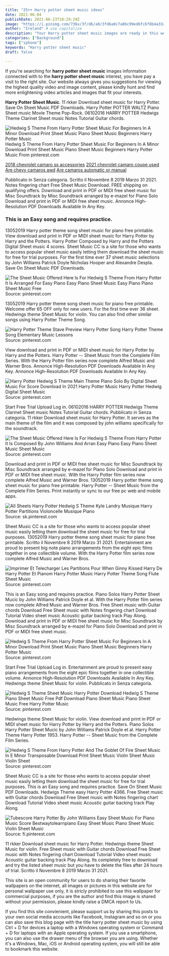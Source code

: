```yaml
---
title: "25++ Harry potter sheet music ideas"
date: 2021-06-04
publishDate: 2021-06-23T18:29:29Z
image: "https://i.pinimg.com/736x/3f/d6/a0/3fd6a0c7a0bc99ed6fc6f8b4a33adc76.jpg"
author: "Ireland" # use capitalize
description: "Your Harry potter sheet music images are ready in this website. Harry potter sheet music are a topic that is being searched for and liked by netizens now. You can Download the Harry potter sheet music files here. Download all royalty-free photos and vectors."
categories: ["Background"]
tags: ["iphone"]
keywords: "Harry potter sheet music"
draft: false

---
```


If you're searching for **harry potter sheet music** images information connected with to the **harry potter sheet music** interest, you have pay a visit to the right  site.  Our website always  gives you  suggestions  for viewing  the highest  quality video and image  content, please kindly hunt and find more enlightening video articles and images  that fit your interests.

**Harry Potter Sheet Music**. 11 rkker Download sheet music for Harry Potter. Save On Sheet Music PDF Downloads. Harry Potter POTTER WALTZ Piano Sheet music Movie Theme Pop-Rock. 06102016 HARRY POTTER Hedwigs Theme Clarinet Sheet music Notes Tutorial Guitar chords.

![Hedwig S Theme From Harry Potter Sheet Music For Beginners In A Minor Download Print Sheet Music Piano Sheet Music Beginners Harry Potter Music](https://i.pinimg.com/originals/29/bb/72/29bb72650be611992bea2fdb28b620de.jpg "Hedwig S Theme From Harry Potter Sheet Music For Beginners In A Minor Download Print Sheet Music Piano Sheet Music Beginners Harry Potter Music")
Hedwig S Theme From Harry Potter Sheet Music For Beginners In A Minor Download Print Sheet Music Piano Sheet Music Beginners Harry Potter Music From pinterest.com

[2018 chevrolet camaro ss accessories](/2018-chevrolet-camaro-ss-accessories/)
[2021 chevrolet camaro coupe used](/2021-chevrolet-camaro-coupe-used/)
[Are chevy camaros awd](/are-chevy-camaros-awd/)
[Are camaros automatic or manual](/are-camaros-automatic-or-manual/)

Pubblicato in Senza categoria. Scritto il Novembre 8 2019 Marzo 31 2021. Notes fingering chart Free Sheet Music Download. FREE shipping on qualifying offers. Download and print in PDF or MIDI free sheet music for Misc Soundtrack by Misc Soundtrack arranged by e-mazel for Piano Solo Download and print in PDF or MIDI free sheet music. Annonce High-Resolution PDF Downloads Available In Any Key.

### This is an Easy song and requires practice.

13052019 Harry potter theme song sheet music for piano free printable. View download and print in PDF or MIDI sheet music for Harry Potter by Harry and the Potters. Harry Potter Composed by Harry and the Potters Digital Sheet music 4 scores. Sheet Music CC is a site for those who wants to access popular sheet music easily letting them download the sheet music for free for trial purposes. For the first time ever 37 sheet music selections by John Williams Patrick Doyle Nicholas Hooper and Alexandre Despla. Save On Sheet Music PDF Downloads.


![The Sheet Music Offered Here Is For Hedwig S Theme From Harry Potter It Is Arranged For Easy Piano Easy Piano Sheet Music Easy Piano Piano Sheet Music Free](https://i.pinimg.com/originals/96/f5/c7/96f5c7b0b01b434495816dec8cb203ee.png "The Sheet Music Offered Here Is For Hedwig S Theme From Harry Potter It Is Arranged For Easy Piano Easy Piano Sheet Music Easy Piano Piano Sheet Music Free")
Source: pinterest.com

13052019 Harry potter theme song sheet music for piano free printable. Welcome offer 65 OFF only for new users. For the first time ever 36 sheet. Hedwings theme Sheet Music for violin. You can also find other similar songs using Harry Potter Theme Song.

![Harry Potter Theme Stave Preview Harry Potter Song Harry Potter Theme Song Elementary Music Lessons](https://i.pinimg.com/originals/e1/68/6a/e1686afa50dcdec090fb8bef176b826c.png "Harry Potter Theme Stave Preview Harry Potter Song Harry Potter Theme Song Elementary Music Lessons")
Source: pinterest.com

View download and print in PDF or MIDI sheet music for Harry Potter by Harry and the Potters. Harry Potter -- Sheet Music from the Complete Film Series. With the Harry Potter film series now complete Alfred Music and Warner Bros. Annonce High-Resolution PDF Downloads Available In Any Key. Annonce High-Resolution PDF Downloads Available In Any Key.

![Harry Potter Hedwig S Theme Main Theme Piano Solo By Digital Sheet Music For Score Download In 2021 Harry Potter Music Harry Potter Hedwig Digital Sheet Music](https://i.pinimg.com/originals/f5/f4/b0/f5f4b02729dc18e17b20d060c97d6e8e.png "Harry Potter Hedwig S Theme Main Theme Piano Solo By Digital Sheet Music For Score Download In 2021 Harry Potter Music Harry Potter Hedwig Digital Sheet Music")
Source: pinterest.com

Start Free Trial Upload Log in. 06102016 HARRY POTTER Hedwigs Theme Clarinet Sheet music Notes Tutorial Guitar chords. Pubblicato in Senza categoria. 11 rkker Download sheet music for Harry Potter. It serves as the main theme of the film and it was composed by john williams specifically for the soundtrack.

![The Sheet Music Offered Here Is For Hedwig S Theme From Harry Potter It Is Composed By John Williams And Arran Easy Piano Easy Piano Sheet Music Sheet Music](https://i.pinimg.com/originals/6e/a7/a9/6ea7a9d232bf0d7ed060a98895ae93a9.png "The Sheet Music Offered Here Is For Hedwig S Theme From Harry Potter It Is Composed By John Williams And Arran Easy Piano Easy Piano Sheet Music Sheet Music")
Source: pinterest.com

Download and print in PDF or MIDI free sheet music for Misc Soundtrack by Misc Soundtrack arranged by e-mazel for Piano Solo Download and print in PDF or MIDI free sheet music. With the Harry Potter film series now complete Alfred Music and Warner Bros. 13052019 Harry potter theme song sheet music for piano free printable. Harry Potter -- Sheet Music from the Complete Film Series. Print instantly or sync to our free pc web and mobile apps.

![All Sheets Harry Potter Hedwig S Theme Kyle Landry Musique Harry Potter Partitions Violoncelle Musique Piano](https://i.pinimg.com/originals/3f/af/11/3faf1150e8d8fdecf1080dfc827fc714.jpg "All Sheets Harry Potter Hedwig S Theme Kyle Landry Musique Harry Potter Partitions Violoncelle Musique Piano")
Source: sk.pinterest.com

Sheet Music CC is a site for those who wants to access popular sheet music easily letting them download the sheet music for free for trial purposes. 13052019 Harry potter theme song sheet music for piano free printable. Scritto il Novembre 8 2019 Marzo 31 2021. Entertainment are proud to present big note piano arrangements from the eight epic films together in one collectible volume. With the Harry Potter film series now complete Alfred Music and Warner Bros.

![Imprimer Et Telecharger Les Partitions Pour When Ginny Kissed Harry De Harry Potter Et Pianom Harry Potter Music Harry Potter Theme Song Flute Sheet Music](https://i.pinimg.com/736x/18/3b/ae/183bae4018b6c2aef4d1da3e3841003a.jpg "Imprimer Et Telecharger Les Partitions Pour When Ginny Kissed Harry De Harry Potter Et Pianom Harry Potter Music Harry Potter Theme Song Flute Sheet Music")
Source: pinterest.com

This is an Easy song and requires practice. Piano Solos Harry Potter Sheet Mucic by John Williams Patrick Doyle et al. With the Harry Potter film series now complete Alfred Music and Warner Bros. Free Sheet music with Guitar chords Download Free Sheet music with Notes fingering chart Download Tutorial Video sheet music Acoustic guitar backing track Play Along. Download and print in PDF or MIDI free sheet music for Misc Soundtrack by Misc Soundtrack arranged by e-mazel for Piano Solo Download and print in PDF or MIDI free sheet music.

![Hedwig S Theme From Harry Potter Sheet Music For Beginners In A Minor Download Print Sheet Music Piano Sheet Music Beginners Harry Potter Music](https://i.pinimg.com/originals/29/bb/72/29bb72650be611992bea2fdb28b620de.jpg "Hedwig S Theme From Harry Potter Sheet Music For Beginners In A Minor Download Print Sheet Music Piano Sheet Music Beginners Harry Potter Music")
Source: pinterest.com

Start Free Trial Upload Log in. Entertainment are proud to present easy piano arrangements from the eight epic films together in one collectible volume. Annonce High-Resolution PDF Downloads Available In Any Key. Hedwings theme Sheet Music for violin. Pubblicato in Senza categoria.

![Hedwig S Theme Sheet Music Harry Potter Download Hedwig S Theme Piano Sheet Music Free Pdf Download Piano Sheet Music Piano Sheet Music Free Harry Potter Music](https://i.pinimg.com/originals/55/63/8e/55638ebfa8d76f3b0c45e0ad5ebdf0aa.jpg "Hedwig S Theme Sheet Music Harry Potter Download Hedwig S Theme Piano Sheet Music Free Pdf Download Piano Sheet Music Piano Sheet Music Free Harry Potter Music")
Source: pinterest.com

Hedwings theme Sheet Music for violin. View download and print in PDF or MIDI sheet music for Harry Potter by Harry and the Potters. Piano Solos Harry Potter Sheet Mucic by John Williams Patrick Doyle et al. Harry Potter Theme Harry Potter 1953. Harry Potter -- Sheet Music from the Complete Film Series.

![Hedwig S Theme From Harry Potter And The Goblet Of Fire Sheet Music In E Minor Transposable Download Print Sheet Music Violin Sheet Music Violin Sheet](https://i.pinimg.com/originals/72/cc/52/72cc529d0796c81683fc71dc6449af5e.gif "Hedwig S Theme From Harry Potter And The Goblet Of Fire Sheet Music In E Minor Transposable Download Print Sheet Music Violin Sheet Music Violin Sheet")
Source: pinterest.com

Sheet Music CC is a site for those who wants to access popular sheet music easily letting them download the sheet music for free for trial purposes. This is an Easy song and requires practice. Save On Sheet Music PDF Downloads. Hedwigs Theme easy Harry Potter 4366. Free Sheet music with Guitar chords Download Free Sheet music with Notes fingering chart Download Tutorial Video sheet music Acoustic guitar backing track Play Along.

![Tubescore Harry Potter By John Williams Easy Sheet Music For Piano Music Score Bestwaytolearnpiano Easy Sheet Music Piano Sheet Music Violin Sheet Music](https://i.pinimg.com/736x/3f/d6/a0/3fd6a0c7a0bc99ed6fc6f8b4a33adc76.jpg "Tubescore Harry Potter By John Williams Easy Sheet Music For Piano Music Score Bestwaytolearnpiano Easy Sheet Music Piano Sheet Music Violin Sheet Music")
Source: fi.pinterest.com

11 rkker Download sheet music for Harry Potter. Hedwings theme Sheet Music for violin. Free Sheet music with Guitar chords Download Free Sheet music with Notes fingering chart Download Tutorial Video sheet music Acoustic guitar backing track Play Along. Its completely free to download and try the listed sheet music but you have to delete the files after 24 hours of trial. Scritto il Novembre 8 2019 Marzo 31 2021.

This site is an open community for users to do sharing their favorite wallpapers on the internet, all images or pictures in this website are for personal wallpaper use only, it is stricly prohibited to use this wallpaper for commercial purposes, if you are the author and find this image is shared without your permission, please kindly raise a DMCA report to Us.

If you find this site convienient, please support us by sharing this posts to your own social media accounts like Facebook, Instagram and so on or you can also save this blog page with the title harry potter sheet music by using Ctrl + D for devices a laptop with a Windows operating system or Command + D for laptops with an Apple operating system. If you use a smartphone, you can also use the drawer menu of the browser you are using. Whether it's a Windows, Mac, iOS or Android operating system, you will still be able to bookmark this website.
